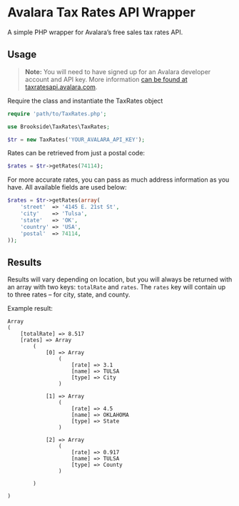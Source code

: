 Avalara Tax Rates API Wrapper
=============================

A simple PHP wrapper for Avalara’s free sales tax rates API.

## Usage

> **Note:** You will need to have signed up for an Avalara developer account and API key. More information [can be found at taxratesapi.avalara.com](http://taxratesapi.avalara.com).

Require the class and instantiate the TaxRates object

```php
require 'path/to/TaxRates.php';

use Brookside\TaxRates\TaxRates;

$tr = new TaxRates('YOUR_AVALARA_API_KEY');
```

Rates can be retrieved from just a postal code:

```php
$rates = $tr->getRates(74114);
```

For more accurate rates, you can pass as much address information as you have. All available fields are used below:

```php
$rates = $tr->getRates(array(
    'street'  => '4145 E. 21st St',
    'city'    => 'Tulsa',
    'state'   => 'OK',
    'country' => 'USA',
    'postal'  => 74114,
));
```

## Results

Results will vary depending on location, but you will always be returned with an array with two keys: `totalRate` and `rates`. The `rates` key will contain up to three rates – for city, state, and county.

Example result:

```
Array
(
    [totalRate] => 8.517
    [rates] => Array
        (
            [0] => Array
                (
                    [rate] => 3.1
                    [name] => TULSA
                    [type] => City
                )

            [1] => Array
                (
                    [rate] => 4.5
                    [name] => OKLAHOMA
                    [type] => State
                )

            [2] => Array
                (
                    [rate] => 0.917
                    [name] => TULSA
                    [type] => County
                )

        )

)
```